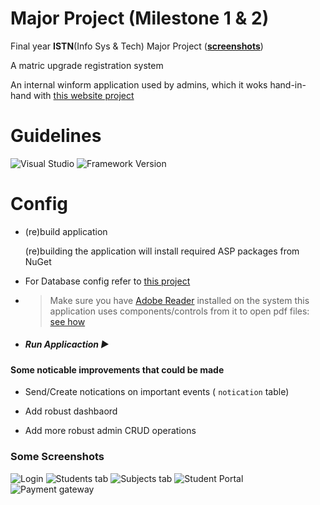 # Major Project (Milestone 1 & 2)

Final year **ISTN**(Info Sys & Tech) Major Project (**[screenshots](https://github.com/MpiloNtombela/RegistrationSystem-FES#some-screenshots)**)

A matric upgrade registration system

An internal winform application used by admins, which it woks hand-in-hand with [this website project](https://github.com/MpiloNtombela/MajorProject-Site)

# Guidelines

![Visual Studio](https://img.shields.io/badge/Visual%20Studio-2019-purple)
  ![Framework Version](https://img.shields.io/badge/.Net%20Framework-4.6.1-blue)

# Config

- (re)build application
  
  (re)building the application will install required ASP packages from NuGet

- For Database config refer to [this project](https://github.com/MpiloNtombela/MajorProject-Site)

- > Make sure you have [Adobe Reader](https://get.adobe.com/reader/) installed on the system this application uses components/controls from it to open pdf files: [see how](https://www.csharp-console-examples.com/general/pdf-reader-in-c-windows-form/)

- ##### Run Applicaction ▶

#### Some noticable improvements that could be made

- Send/Create notications on important events ( ``notication`` table)

- Add robust dashbaord

- Add more robust admin CRUD operations

### Some Screenshots

![Login](https://user-images.githubusercontent.com/72506370/147422530-12cc8e7e-1ce9-46f6-9a11-184e9a7f32f7.png)
![Students tab](https://user-images.githubusercontent.com/72506370/147422740-256d0630-1e8b-42f0-96a9-0bd66401e413.png)
![Subjects tab](https://user-images.githubusercontent.com/72506370/147422845-5f2d22ba-7d5c-40c1-90a8-2bb74ee912fb.png)
![Student Portal](https://user-images.githubusercontent.com/72506370/147422544-cab5793f-1077-46b3-94f5-1481b031fe45.png)
![Payment gateway](https://user-images.githubusercontent.com/72506370/147422540-56a85573-2a0e-4f17-a480-cba974cbe90a.png)

